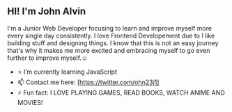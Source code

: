  
  ## HI! I'm John Alvin
  I'm a Junior Web Developer focusing to learn and improve myself more every single day consistently.
  I love Frontend Developement due to I like building stuff and designing things. 
  I know that this is not an easy journey that's why it makes me more excited and embracing myself to go even further to improve myself.:relaxed:

- :star: I’m currently learning JavaScript
- 📫 Contact me here: [https://twitter.com/ohn23j1]
- ⚡ Fun fact: I LOVE PLAYING GAMES, READ BOOKS, WATCH ANIME AND MOVIES!
